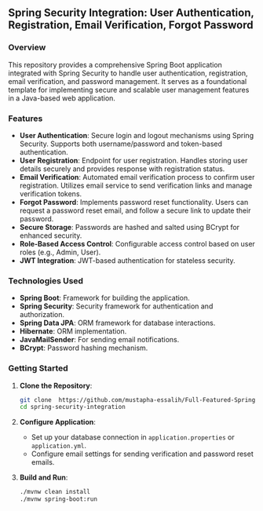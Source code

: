 ## Spring Security Integration: User Authentication, Registration, Email Verification, Forgot Password

### Overview

This repository provides a comprehensive Spring Boot application integrated with Spring Security to handle user authentication, registration, email verification, and password management. It serves as a foundational template for implementing secure and scalable user management features in a Java-based web application.

### Features

- **User Authentication**: Secure login and logout mechanisms using Spring Security. Supports both username/password and token-based authentication.
- **User Registration**: Endpoint for user registration. Handles storing user details securely and provides response with registration status.
- **Email Verification**: Automated email verification process to confirm user registration. Utilizes email service to send verification links and manage verification tokens.
- **Forgot Password**: Implements password reset functionality. Users can request a password reset email, and follow a secure link to update their password.
- **Secure Storage**: Passwords are hashed and salted using BCrypt for enhanced security.
- **Role-Based Access Control**: Configurable access control based on user roles (e.g., Admin, User).
- **JWT Integration**: JWT-based authentication for stateless security.

### Technologies Used

- **Spring Boot**: Framework for building the application.
- **Spring Security**: Security framework for authentication and authorization.
- **Spring Data JPA**: ORM framework for database interactions.
- **Hibernate**: ORM implementation.
- **JavaMailSender**: For sending email notifications.
- **BCrypt**: Password hashing mechanism.

### Getting Started

1. **Clone the Repository**:
   ```bash
   git clone  https://github.com/mustapha-essalih/Full-Featured-Spring-Security-Application.git
   cd spring-security-integration
   ```

2. **Configure Application**:
   - Set up your database connection in `application.properties` or `application.yml`.
   - Configure email settings for sending verification and password reset emails.

3. **Build and Run**:
   ```bash
   ./mvnw clean install
   ./mvnw spring-boot:run
   ```
